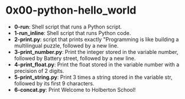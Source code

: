 # 0x00-python-hello_world

* **0-run**: Shell script that runs a Python script.
* **1-run_inline**: Shell script that runs Python code.
* **2-print.py**: script that prints exactly "Programming is like building a multilingual puzzle, followed by a new line.
* **3-print_number.py**: Print the integer stored in the variable number, followed by Battery street, followed by a new line.
* **4-print_float.py**:  Print the float stored in the variable number with a precision of 2 digits.
* **5-print_string.py**: Print 3 times a string stored in the variable str, followed by its first 9 characters.
* **6-concat.py**: Print Welcome to Holberton School!
